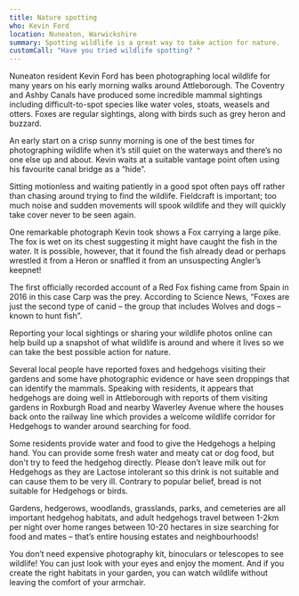 ```yaml
---
title: Nature spotting
who: Kevin Ford
location: Nuneaton, Warwickshire
summary: Spotting wildlife is a great way to take action for nature.
customCall: "Have you tried wildlife spotting? "
---
```

Nuneaton resident Kevin Ford has been photographing local wildlife for many years on his early morning walks around Attleborough. The Coventry and Ashby Canals have produced some incredible mammal sightings including difficult-to-spot species like water voles, stoats, weasels and otters. Foxes are regular sightings, along with birds such as grey heron and buzzard. 

An early start on a crisp sunny morning is one of the best times for photographing wildlife when it’s still quiet on the waterways and there’s no one else up and about. Kevin waits at a suitable vantage point often using his favourite canal bridge as a “hide”. 

Sitting motionless and waiting patiently in a good spot often pays off rather than chasing around trying to find the wildlife. Fieldcraft is important; too much noise and sudden movements will spook wildlife and they will quickly take cover never to be seen again.

One remarkable photograph Kevin took shows a Fox carrying a large pike. The fox is wet on its chest suggesting it might have caught the fish in the water. It is possible, however, that it found the fish already dead or perhaps wrestled it from a Heron or snaffled it from an unsuspecting Angler’s keepnet!

The first officially recorded account of a Red Fox fishing came from Spain in 2016 in this case Carp was the prey. According to Science News, “Foxes are just the second type of canid – the group that includes Wolves and dogs – known to hunt fish”. 

Reporting your local sightings or sharing your wildlife photos online can help build up a snapshot of what wildlife is around and where it lives so we can take the best possible action for nature. 

Several local people have reported foxes and hedgehogs visiting their gardens and some have photographic evidence or have seen droppings that can identify the mammals. Speaking with residents, it appears that hedgehogs are doing well in Attleborough with reports of them visiting gardens in Roxburgh Road and nearby Waverley Avenue where the houses back onto the railway line which provides a welcome wildlife corridor for Hedgehogs to wander around searching for food. 

Some residents provide water and food to give the Hedgehogs a helping hand. You can provide some fresh water and meaty cat or dog food, but don't try to feed the hedgehog directly. Please don’t leave milk out for Hedgehogs as they are Lactose intolerant so this drink is not suitable and can cause them to be very ill. Contrary to popular belief, bread is not suitable for Hedgehogs or birds. 

Gardens, hedgerows, woodlands, grasslands, parks, and cemeteries are all important hedgehog habitats, and adult hedgehogs travel between 1-2km per night over home ranges between 10-20 hectares in size searching for food and mates – that’s entire housing estates and neighbourhoods!

You don’t need expensive photography kit, binoculars or telescopes to see wildlife! You can just look with your eyes and enjoy the moment. And if you create the right habitats in your garden, you can watch wildlife without leaving the comfort of your armchair.